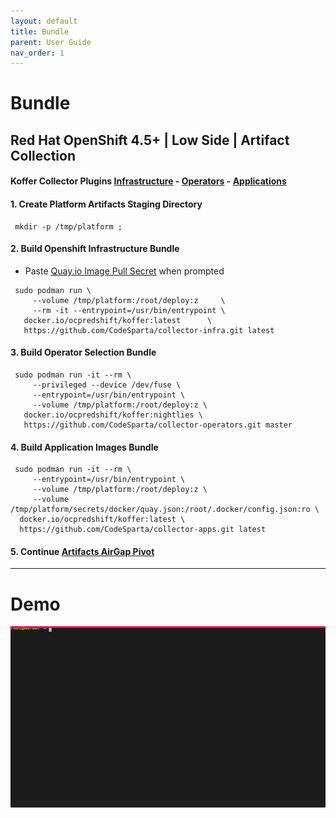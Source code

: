 ```yaml
---
layout: default
title: Bundle
parent: User Guide
nav_order: 1
---
```


# Bundle
## Red Hat OpenShift 4.5+ | Low Side | Artifact Collection
#### Koffer Collector Plugins [Infrastructure] - [Operators] - [Applications]   

#### 1. Create Platform Artifacts Staging Directory
```
 mkdir -p /tmp/platform ;
```
#### 2. Build Openshift Infrastructure Bundle
  - Paste [Quay.io Image Pull Secret] when prompted    
    
```
 sudo podman run \
     --volume /tmp/platform:/root/deploy:z     \
     --rm -it --entrypoint=/usr/bin/entrypoint \
   docker.io/ocpredshift/koffer:latest      \
   https://github.com/CodeSparta/collector-infra.git latest
```
    
#### 3. Build Operator Selection Bundle
```
 sudo podman run -it --rm \
     --privileged --device /dev/fuse \
     --entrypoint=/usr/bin/entrypoint \
     --volume /tmp/platform:/root/deploy:z \
   docker.io/ocpredshift/koffer:nightlies \
   https://github.com/CodeSparta/collector-operators.git master
```
    
#### 4. Build Application Images Bundle
```
 sudo podman run -it --rm \
     --entrypoint=/usr/bin/entrypoint \
     --volume /tmp/platform:/root/deploy:z \
     --volume /tmp/platform/secrets/docker/quay.json:/root/.docker/config.json:ro \
  docker.io/ocpredshift/koffer:latest \
  https://github.com/CodeSparta/collector-apps.git latest
```
    
#### 5. Continue [Artifacts AirGap Pivot](./PIVOT.md)

------------------------------------------------------------------------------
# Demo
![bundle](./web/bundle.svg)

[Operators]:https://github.com/CodeSparta/collector-operators
[Applications]:https://github.com/CodeSparta/collector-apps
[Infrastructure]:https://github.com/CodeSparta/collector-infra
[Quay.io Image Pull Secret]:https://cloud.redhat.com/openshift/install/metal/user-provisioned
